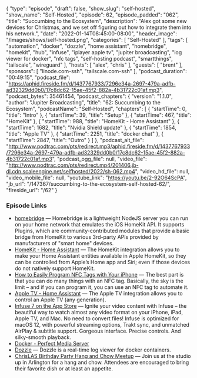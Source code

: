 {
  "type": "episode",
  "draft": false,
  "show_slug": "self-hosted",
  "show_name": "Self-Hosted",
  "episode": 62,
  "episode_padded": "062",
  "title": "Succumbing to the Ecosystem",
  "description": "Alex got some new devices for Christmas, and we set off figuring out how to integrate them into his network.",
  "date": "2022-01-14T08:45:00-08:00",
  "header_image": "/images/shows/self-hosted.png",
  "categories": [
    "Self-Hosted"
  ],
  "tags": [
    "automation",
    "docker",
    "dozzle",
    "home assistant",
    "homebridge",
    "homekit",
    "hub",
    "infuse",
    "iplayer apple tv",
    "jupiter broadcasting",
    "log viewer for docker",
    "nfc tags",
    "self-hosting podcast",
    "smartthings",
    "tailscale",
    "wireguard"
  ],
  "hosts": [
    "alex",
    "chris"
  ],
  "guests": [
    "brent"
  ],
  "sponsors": [
    "linode.com-ssh",
    "tailscale.com-ssh"
  ],
  "podcast_duration": "00:49:15",
  "podcast_file": "https://aphid.fireside.fm/d/1437767933/7296e34a-2697-479a-adfb-ad32329dd0b0/17c8dc62-15ae-45f2-882a-4b31722c01af.mp3",
  "podcast_bytes": 35461454,
  "podcast_chapters": {
    "version": "1.1.0",
    "author": "Jupiter Broadcasting",
    "title": "62: Succumbing to the Ecosystem",
    "podcastName": "Self-Hosted",
    "chapters": [
      {
        "startTime": 0,
        "title": "Intro"
      },
      {
        "startTime": 39,
        "title": "Setup"
      },
      {
        "startTime": 467,
        "title": "HomeKit"
      },
      {
        "startTime": 988,
        "title": "HomeKit - Home Assistant"
      },
      {
        "startTime": 1682,
        "title": "Nvidia Shield update"
      },
      {
        "startTime": 1854,
        "title": "Apple TV"
      },
      {
        "startTime": 2251,
        "title": "docker chat"
      },
      {
        "startTime": 2847,
        "title": "Outro"
      }
    ]
  },
  "podcast_alt_file": "http://www.podtrac.com/pts/redirect.mp3/aphid.fireside.fm/d/1437767933/7296e34a-2697-479a-adfb-ad32329dd0b0/17c8dc62-15ae-45f2-882a-4b31722c01af.mp3",
  "podcast_ogg_file": null,
  "video_file": "http://www.podtrac.com/pts/redirect.mp4/201406.jb-dl.cdn.scaleengine.net/selfhosted/2022/sh-062.mp4",
  "video_hd_file": null,
  "video_mobile_file": null,
  "youtube_link": "https://youtu.be/2-92O64ScPA",
  "jb_url": "/147367/succumbing-to-the-ecosystem-self-hosted-62/",
  "fireside_url": "/62"
}


### Episode Links

  * [homebridge](https://github.com/homebridge/homebridge "homebridge") — Homebridge is a lightweight NodeJS server you can run on your home network that emulates the iOS HomeKit API. It supports Plugins, which are community-contributed modules that provide a basic bridge from HomeKit to various 3rd-party APIs provided by manufacturers of "smart home" devices.
  * [HomeKit - Home Assistant](https://www.home-assistant.io/integrations/homekit/ "HomeKit - Home Assistant") — The HomeKit integration allows you to make your Home Assistant entities available in Apple HomeKit, so they can be controlled from Apple’s Home app and Siri; even if those devices do not natively support HomeKit.
  * [How to Easily Program NFC Tags with Your iPhone](https://www.idropnews.com/how-to/how-to-easily-program-nfc-tags-with-your-iphone-launch-shortcuts-and-more-automatically-with-nfc/158528/ "How to Easily Program NFC Tags with Your iPhone") — The best part is that you can do many things with an NFC tag. Basically, the sky is the limit – and if you can program it, you can use an NFC tag to automate it.
  * [Apple TV - Home Assistant](https://www.home-assistant.io/integrations/apple_tv/ "Apple TV - Home Assistant") — The Apple TV integration allows you to control an Apple TV (any generation). 
  * [Infuse 7 on the App Store](https://apps.apple.com/us/app/infuse-7/id1136220934 "Infuse 7 on the App Store") — Ignite your video content with Infuse – the beautiful way to watch almost any video format on your iPhone, iPad, Apple TV, and Mac. No need to convert files! Infuse is optimized for macOS 12, with powerful streaming options, Trakt sync, and unmatched AirPlay & subtitle support. Gorgeous interface. Precise controls. And silky-smooth playback.
  * [Docker - Perfect Media Server](https://perfectmediaserver.com/tech-stack/docker.html "Docker - Perfect Media Server")
  * [Dozzle](https://dozzle.dev/ "Dozzle") — Dozzle is a real-time log viewer for docker containers.
  * [ChrisLAS Birthday Party Hang and Chow Meetup](https://www.meetup.com/jupiterbroadcasting/events/283100421/ "ChrisLAS Birthday Party Hang and Chow Meetup") — Join us at the studio up in Arlington for a hang and chow. Attendees are encouraged to bring their favorite dish or at least an appetite.


